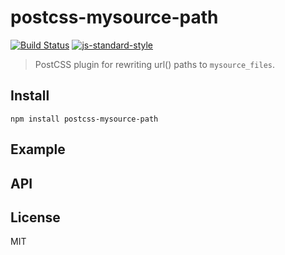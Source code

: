 # postcss-mysource-path

[![Build Status][travis-image]][travis-link]
[![js-standard-style][standard-image]][standard-link]

[travis-image]: https://travis-ci.org/joshgillies/postcss-mysource-path.svg?branch=master
[travis-link]: https://travis-ci.org/joshgillies/postcss-mysource-path
[standard-image]: https://img.shields.io/badge/code%20style-standard-brightgreen.svg?style=flat
[standard-link]: https://github.com/feross/standard

> PostCSS plugin for rewriting url() paths to `mysource_files`.

## Install

`npm install postcss-mysource-path`

## Example

## API

## License

MIT
